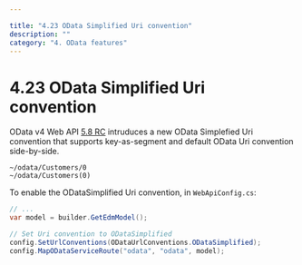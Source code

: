 ```yaml
---

title: "4.23 OData Simplified Uri convention"
description: ""
category: "4. OData features"
---
```

# 4.23 OData Simplified Uri convention

OData v4 Web API [5.8 RC](https://www.nuget.org/packages/Microsoft.AspNet.OData/5.8.0-rc) 
intruduces a new OData Simplefied Uri convention that supports key-as-segment and default OData Uri convention side-by-side.

```Text
~/odata/Customers/0
~/odata/Customers(0)
```

To enable the ODataSimplified Uri convention, in `WebApiConfig.cs`:
```C#
// ...
var model = builder.GetEdmModel();

// Set Uri convention to ODataSimplified
config.SetUrlConventions(ODataUrlConventions.ODataSimplified);
config.MapODataServiceRoute("odata", "odata", model);
```
